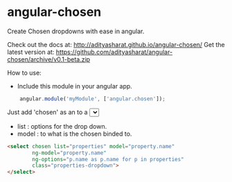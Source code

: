 angular-chosen
==============

Create Chosen dropdowns with ease in angular.

Check out the docs at: http://adityasharat.github.io/angular-chosen/
Get the latest version at: https://github.com/adityasharat/angular-chosen/archive/v0.1-beta.zip

How to use:

* Include this module in your angular app.
```JavaScript
	angular.module('myModule', ['angular.chosen']);
```

Just add 'chosen' as an to a <select> to convert it to a chosen drop down.
* list : options for the drop down.
* model : to what is the chosen binded to.

```HTML
<select chosen list="properties" model="property.name"
        ng-model="property.name"
        ng-options="p.name as p.name for p in properties"
        class="properties-dropdown">
</select>
```
